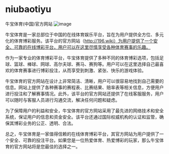 # niubaotiyu
牛宝体育(中国)官方网站
![image](https://user-images.githubusercontent.com/132263395/235626809-e6aa9f17-fd67-480f-8ad2-4a2b256b2615.png)

牛宝体育是一家总部位于中国的在线体育娱乐平台，旨在为用户提供全方位、多元化的体育博彩服务。该平台的官方网站（http://196.wiki）为用户提供了一个安全、可靠的在线博彩平台，用户可以在这里尽情享受各种体育赛事的乐趣。

作为一家专业的体育博彩平台，牛宝体育提供了多种不同的体育博彩选项，包括足球、篮球、棒球、网球、高尔夫球、赛马、赛狗等。用户可以在这里选择自己最喜欢的体育赛事进行博彩投注，从而享受到刺激、紧张、快乐的游戏体验。

牛宝体育的官方网站在设计上非常简洁、清晰，用户可以很容易地找到自己需要的信息。网站上提供了各种赛事的赛程表、比赛结果、赔率表等相关信息，方便用户进行投注和了解赛事情况。此外，该平台的官方网站还提供了在线客服服务，用户可以随时与客服人员进行沟通交流，解决任何问题和疑虑。

为了保障用户的利益和安全，牛宝体育的官方网站采用了最先进的网络技术和安全系统，保证用户的信息和资金安全。该平台还通过国际权威机构的认证和监管，确保其博彩业务的公正、透明、合法。

总之，牛宝体育是一家值得信赖的在线体育博彩平台，其官方网站为用户提供了一个安全、可靠的投注平台。如果您是一位热爱体育、热爱博彩的玩家，那么牛宝体育的官方网站将是您最佳的选择之一。
